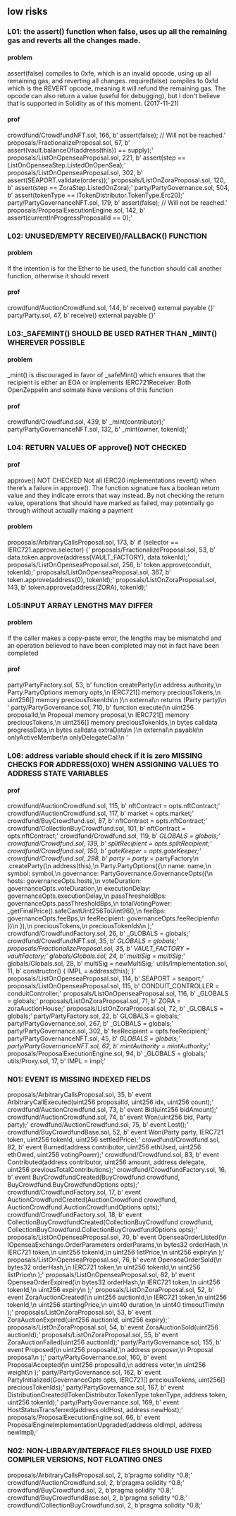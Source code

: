 ## low risks
### L01: the assert() function when false, uses up all the remaining gas and reverts all the changes made.
#### problem
assert(false) compiles to 0xfe, which is an invalid opcode, using up all remaining gas, and reverting all changes.
require(false) compiles to 0xfd which is the REVERT opcode, meaning it will refund the remaining gas. The opcode can also return a value (useful for debugging), but I don't believe that is supported in Solidity as of this moment. (2017-11-21)
#### prof
crowdfund/CrowdfundNFT.sol, 166, b'        assert(false); // Will not be reached.'
proposals/FractionalizeProposal.sol, 67, b'        assert(vault.balanceOf(address(this)) == supply);'
proposals/ListOnOpenseaProposal.sol, 221, b'        assert(step == ListOnOpenseaStep.ListedOnOpenSea);'
proposals/ListOnOpenseaProposal.sol, 302, b'        assert(SEAPORT.validate(orders));'
proposals/ListOnZoraProposal.sol, 120, b'        assert(step == ZoraStep.ListedOnZora);'
party/PartyGovernance.sol, 504, b'        assert(tokenType == ITokenDistributor.TokenType.Erc20);'
party/PartyGovernanceNFT.sol, 179, b'        assert(false); // Will not be reached.'
proposals/ProposalExecutionEngine.sol, 142, b'                assert(currentInProgressProposalId == 0);'


### L02: UNUSED/EMPTY RECEIVE()/FALLBACK() FUNCTION
#### problem
If the intention is for the Ether to be used, the function should call another function, otherwise it should revert
#### prof
crowdfund/AuctionCrowdfund.sol, 144, b'    receive() external payable {}'
party/Party.sol, 47, b'    receive() external payable {}'

### L03:_SAFEMINT() SHOULD BE USED RATHER THAN _MINT() WHEREVER POSSIBLE
#### problem
_mint() is discouraged in favor of _safeMint() which ensures that the recipient is either an EOA or implements IERC721Receiver. Both OpenZeppelin and solmate have versions of this function
#### prof
crowdfund/Crowdfund.sol, 439, b'                _mint(contributor);'
party/PartyGovernanceNFT.sol, 132, b'        _mint(owner, tokenId);'


### L04: RETURN VALUES OF approve() NOT CHECKED
#### prof
approve() NOT CHECKED
Not all IERC20 implementations revert() when there’s a failure in approve(). The function signature has a boolean return value and they indicate errors that way instead. By not checking the return value, operations that should have marked as failed, may potentially go through without actually making a payment
#### problem
proposals/ArbitraryCallsProposal.sol, 173, b'                if (selector == IERC721.approve.selector) {'
proposals/FractionalizeProposal.sol, 53, b'        data.token.approve(address(VAULT_FACTORY), data.tokenId);'
proposals/ListOnOpenseaProposal.sol, 256, b'        token.approve(conduit, tokenId);'
proposals/ListOnOpenseaProposal.sol, 367, b'            token.approve(address(0), tokenId);'
proposals/ListOnZoraProposal.sol, 143, b'        token.approve(address(ZORA), tokenId);'

### L05:INPUT ARRAY LENGTHS MAY DIFFER
#### problem
If the caller makes a copy-paste error, the lengths may be mismatchd and an operation believed to have been completed may not in fact have been completed
#### prof
party/PartyFactory.sol, 53, b'    function createParty(\n        address authority,\n        Party.PartyOptions memory opts,\n        IERC721[] memory preciousTokens,\n        uint256[] memory preciousTokenIds\n    )\n        external\n        returns (Party party)\n    '
party/PartyGovernance.sol, 710, b'    function execute(\n        uint256 proposalId,\n        Proposal memory proposal,\n        IERC721[] memory preciousTokens,\n        uint256[] memory preciousTokenIds,\n        bytes calldata progressData,\n        bytes calldata extraData\n    )\n        external\n        payable\n        onlyActiveMember\n        onlyDelegateCall\n    '

### L06: address variable should check if it is zero MISSING CHECKS FOR ADDRESS(0X0) WHEN ASSIGNING VALUES TO ADDRESS STATE VARIABLES
#### prof
crowdfund/AuctionCrowdfund.sol, 115, b'        nftContract = opts.nftContract;'
crowdfund/AuctionCrowdfund.sol, 117, b'        market = opts.market;'
crowdfund/BuyCrowdfund.sol, 87, b'        nftContract = opts.nftContract;'
crowdfund/CollectionBuyCrowdfund.sol, 101, b'        nftContract = opts.nftContract;'
crowdfund/Crowdfund.sol, 119, b'        _GLOBALS = globals;'
crowdfund/Crowdfund.sol, 139, b'        splitRecipient = opts.splitRecipient;'
crowdfund/Crowdfund.sol, 150, b'        gateKeeper = opts.gateKeeper;'
crowdfund/Crowdfund.sol, 298, b'        party = party_ = partyFactory\n            .createParty(\n                address(this),\n                Party.PartyOptions({\n                    name: name,\n                    symbol: symbol,\n                    governance: PartyGovernance.GovernanceOpts({\n                        hosts: governanceOpts.hosts,\n                        voteDuration: governanceOpts.voteDuration,\n                        executionDelay: governanceOpts.executionDelay,\n                        passThresholdBps: governanceOpts.passThresholdBps,\n                        totalVotingPower: _getFinalPrice().safeCastUint256ToUint96(),\n                        feeBps: governanceOpts.feeBps,\n                        feeRecipient: governanceOpts.feeRecipient\n                    })\n                }),\n                preciousTokens,\n                preciousTokenIds\n            );'
crowdfund/CrowdfundFactory.sol, 26, b'        _GLOBALS = globals;'
crowdfund/CrowdfundNFT.sol, 35, b'        _GLOBALS = globals;'
proposals/FractionalizeProposal.sol, 35, b'        VAULT_FACTORY = vaultFactory;'
globals/Globals.sol, 24, b'        multiSig = multiSig_;'
globals/Globals.sol, 28, b'        multiSig = newMultiSig;'
utils/Implementation.sol, 11, b'    constructor() { IMPL = address(this); }'
proposals/ListOnOpenseaProposal.sol, 114, b'        SEAPORT = seaport;'
proposals/ListOnOpenseaProposal.sol, 115, b'        CONDUIT_CONTROLLER = conduitController;'
proposals/ListOnOpenseaProposal.sol, 116, b'        _GLOBALS = globals;'
proposals/ListOnZoraProposal.sol, 71, b'        ZORA = zoraAuctionHouse;'
proposals/ListOnZoraProposal.sol, 72, b'        _GLOBALS = globals;'
party/PartyFactory.sol, 22, b'        GLOBALS = globals;'
party/PartyGovernance.sol, 267, b'        _GLOBALS = globals;'
party/PartyGovernance.sol, 302, b'        feeRecipient = opts.feeRecipient;'
party/PartyGovernanceNFT.sol, 45, b'        _GLOBALS = globals;'
party/PartyGovernanceNFT.sol, 62, b'        mintAuthority = mintAuthority_;'
proposals/ProposalExecutionEngine.sol, 94, b'        _GLOBALS = globals;'
utils/Proxy.sol, 17, b'        IMPL = impl;'

### N01: EVENT IS MISSING INDEXED FIELDS
proposals/ArbitraryCallsProposal.sol, 35, b'    event ArbitraryCallExecuted(uint256 proposalId, uint256 idx, uint256 count);'
crowdfund/AuctionCrowdfund.sol, 73, b'    event Bid(uint256 bidAmount);'
crowdfund/AuctionCrowdfund.sol, 74, b'    event Won(uint256 bid, Party party);'
crowdfund/AuctionCrowdfund.sol, 75, b'    event Lost();'
crowdfund/BuyCrowdfundBase.sol, 52, b'    event Won(Party party, IERC721 token, uint256 tokenId, uint256 settledPrice);'
crowdfund/Crowdfund.sol, 82, b'    event Burned(address contributor, uint256 ethUsed, uint256 ethOwed, uint256 votingPower);'
crowdfund/Crowdfund.sol, 83, b'    event Contributed(address contributor, uint256 amount, address delegate, uint256 previousTotalContributions);'
crowdfund/CrowdfundFactory.sol, 16, b'    event BuyCrowdfundCreated(BuyCrowdfund crowdfund, BuyCrowdfund.BuyCrowdfundOptions opts);'
crowdfund/CrowdfundFactory.sol, 17, b'    event AuctionCrowdfundCreated(AuctionCrowdfund crowdfund, AuctionCrowdfund.AuctionCrowdfundOptions opts);'
crowdfund/CrowdfundFactory.sol, 18, b'    event CollectionBuyCrowdfundCreated(CollectionBuyCrowdfund crowdfund, CollectionBuyCrowdfund.CollectionBuyCrowdfundOptions opts);'
proposals/ListOnOpenseaProposal.sol, 70, b'    event OpenseaOrderListed(\n        IOpenseaExchange.OrderParameters orderParams,\n        bytes32 orderHash,\n        IERC721 token,\n        uint256 tokenId,\n        uint256 listPrice,\n        uint256 expiry\n    );'
proposals/ListOnOpenseaProposal.sol, 76, b'    event OpenseaOrderSold(\n        bytes32 orderHash,\n        IERC721 token,\n        uint256 tokenId,\n        uint256 listPrice\n    );'
proposals/ListOnOpenseaProposal.sol, 82, b'    event OpenseaOrderExpired(\n        bytes32 orderHash,\n        IERC721 token,\n        uint256 tokenId,\n        uint256 expiry\n    );'
proposals/ListOnZoraProposal.sol, 52, b'    event ZoraAuctionCreated(\n        uint256 auctionId,\n        IERC721 token,\n        uint256 tokenId,\n        uint256 startingPrice,\n        uint40 duration,\n        uint40 timeoutTime\n    );'
proposals/ListOnZoraProposal.sol, 53, b'    event ZoraAuctionExpired(uint256 auctionId, uint256 expiry);'
proposals/ListOnZoraProposal.sol, 54, b'    event ZoraAuctionSold(uint256 auctionId);'
proposals/ListOnZoraProposal.sol, 55, b'    event ZoraAuctionFailed(uint256 auctionId);'
party/PartyGovernance.sol, 155, b'    event Proposed(\n        uint256 proposalId,\n        address proposer,\n        Proposal proposal\n    );'
party/PartyGovernance.sol, 160, b'    event ProposalAccepted(\n        uint256 proposalId,\n        address voter,\n        uint256 weight\n    );'
party/PartyGovernance.sol, 162, b'    event PartyInitialized(GovernanceOpts opts, IERC721[] preciousTokens, uint256[] preciousTokenIds);'
party/PartyGovernance.sol, 167, b'    event DistributionCreated(ITokenDistributor.TokenType tokenType, address token, uint256 tokenId);'
party/PartyGovernance.sol, 169, b'    event HostStatusTransferred(address oldHost, address newHost);'
proposals/ProposalExecutionEngine.sol, 66, b'    event ProposalEngineImplementationUpgraded(address oldImpl, address newImpl);'


### N02: NON-LIBRARY/INTERFACE FILES SHOULD USE FIXED COMPILER VERSIONS, NOT FLOATING ONES
proposals/ArbitraryCallsProposal.sol, 2, b'pragma solidity ^0.8;'
crowdfund/AuctionCrowdfund.sol, 2, b'pragma solidity ^0.8;'
crowdfund/BuyCrowdfund.sol, 2, b'pragma solidity ^0.8;'
crowdfund/BuyCrowdfundBase.sol, 2, b'pragma solidity ^0.8;'
crowdfund/CollectionBuyCrowdfund.sol, 2, b'pragma solidity ^0.8;'